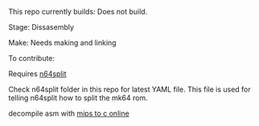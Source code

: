 
This repo currently builds: Does not build.

Stage: Dissasembly

Make: Needs making and linking

To contribute:

Requires [n64split](https://github.com/queueRAM/sm64tools)

Check n64split folder in this repo for latest YAML file. This file is used for telling n64split how to split the mk64 rom.

decompile asm with [mips to c online](https://simonsoftware.se/other/mips_to_c.py)

